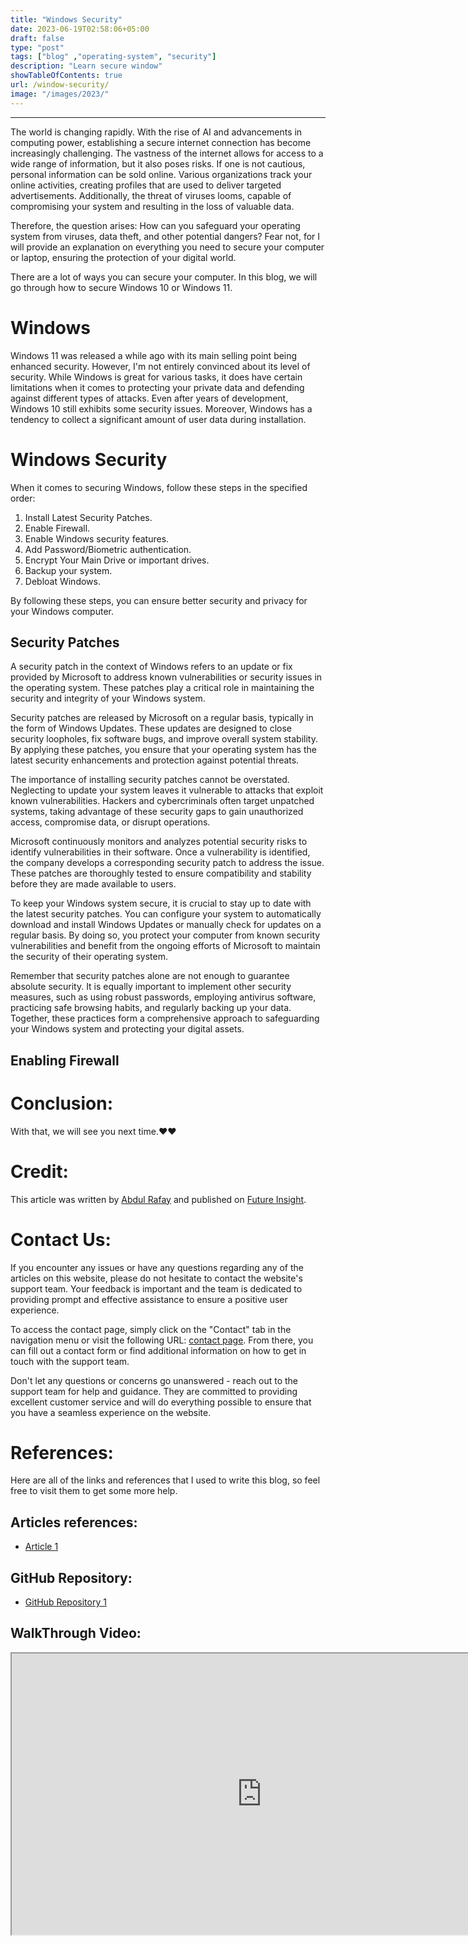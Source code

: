 ```yaml
---
title: "Windows Security"
date: 2023-06-19T02:58:06+05:00
draft: false
type: "post"
tags: ["blog" ,"operating-system", "security"]
description: "Learn secure window"
showTableOfContents: true
url: /window-security/
image: "/images/2023/"
---
```


-----------

The world is changing rapidly. With the rise of AI and advancements in computing power, establishing a secure internet connection has become increasingly challenging. The vastness of the internet allows for access to a wide range of information, but it also poses risks. If one is not cautious, personal information can be sold online. Various organizations track your online activities, creating profiles that are used to deliver targeted advertisements. Additionally, the threat of viruses looms, capable of compromising your system and resulting in the loss of valuable data.

Therefore, the question arises: How can you safeguard your operating system from viruses, data theft, and other potential dangers? Fear not, for I will provide an explanation on everything you need to secure your computer or laptop, ensuring the protection of your digital world.

There are a lot of ways you can secure your computer. In this blog, we will go through how to secure Windows 10 or Windows 11.

# Windows
Windows 11 was released a while ago with its main selling point being enhanced security. However, I'm not entirely convinced about its level of security. While Windows is great for various tasks, it does have certain limitations when it comes to protecting your private data and defending against different types of attacks. 
Even after years of development, Windows 10 still exhibits some security issues. Moreover, Windows has a tendency to collect a significant amount of user data during installation.

# Windows Security
When it comes to securing Windows, follow these steps in the specified order:

1. Install Latest Security Patches.
2. Enable Firewall.
3. Enable Windows security features.
4. Add Password/Biometric authentication.
5. Encrypt Your Main Drive or important drives.
6. Backup your system.
7. Debloat Windows.

By following these steps, you can ensure better security and privacy for your Windows computer.

## Security Patches
A security patch in the context of Windows refers to an update or fix provided by Microsoft to address known vulnerabilities or security issues in the operating system. These patches play a critical role in maintaining the security and integrity of your Windows system.

Security patches are released by Microsoft on a regular basis, typically in the form of Windows Updates. These updates are designed to close security loopholes, fix software bugs, and improve overall system stability. By applying these patches, you ensure that your operating system has the latest security enhancements and protection against potential threats.

The importance of installing security patches cannot be overstated. Neglecting to update your system leaves it vulnerable to attacks that exploit known vulnerabilities. Hackers and cybercriminals often target unpatched systems, taking advantage of these security gaps to gain unauthorized access, compromise data, or disrupt operations.

Microsoft continuously monitors and analyzes potential security risks to identify vulnerabilities in their software. Once a vulnerability is identified, the company develops a corresponding security patch to address the issue. These patches are thoroughly tested to ensure compatibility and stability before they are made available to users.

To keep your Windows system secure, it is crucial to stay up to date with the latest security patches. You can configure your system to automatically download and install Windows Updates or manually check for updates on a regular basis. By doing so, you protect your computer from known security vulnerabilities and benefit from the ongoing efforts of Microsoft to maintain the security of their operating system.

Remember that security patches alone are not enough to guarantee absolute security. It is equally important to implement other security measures, such as using robust passwords, employing antivirus software, practicing safe browsing habits, and regularly backing up your data. Together, these practices form a comprehensive approach to safeguarding your Windows system and protecting your digital assets.


## Enabling Firewall























# Conclusion:
With that, we will see you next time.❤️❤️

# Credit:
This article was written by [Abdul Rafay](https://future-insight.blog/author) and published on [Future Insight](https://future-insight.blog/).

# Contact Us: 
If you encounter any issues or have any questions regarding any of the articles on this website, please do not hesitate to contact the website's support team. Your feedback is important and the team is dedicated to providing prompt and effective assistance to ensure a positive user experience.

To access the contact page, simply click on the "Contact" tab in the navigation menu or visit the following URL: [contact page](https://future-insight.blog/contact). From there, you can fill out a contact form or find additional information on how to get in touch with the support team.

Don't let any questions or concerns go unanswered - reach out to the support team for help and guidance. They are committed to providing excellent customer service and will do everything possible to ensure that you have a seamless experience on the website.

# References:
Here are all of the links and references that I used to write this blog, so feel free to visit them to get some more help.
## Articles references:
- [Article 1]()

## GitHub Repository:
- [GitHub Repository 1]()

## WalkThrough Video:
<iframe width="800" height="450" src="https://www.youtube.com/embed/YT-link" frameborder="1" allowfullscreen></iframe>
